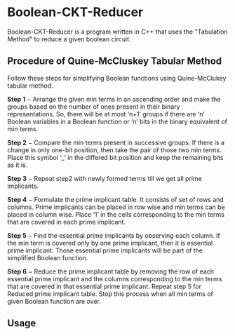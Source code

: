 ﻿# Boolean-CKT-Reducer
Boolean-CKT-Reducer is a program written in C++ that uses the "Tabulation Method" to reduce a given boolean circuit.

<h2><b>Procedure of Quine-McCluskey Tabular Method</b></h2>

Follow these steps for simplifying Boolean functions using Quine-McClukey tabular method.

<b>Step 1</b> − Arrange the given min terms in an ascending order and make the groups based on the number of ones present in their binary representations. So, there will be at most ‘n+1’ groups if there are ‘n’ Boolean variables in a Boolean function or ‘n’ bits in the binary equivalent of min terms.

<b>Step 2</b> − Compare the min terms present in successive groups. If there is a change in only one-bit position, then take the pair of those two min terms. Place this symbol ‘_’ in the differed bit position and keep the remaining bits as it is.

<b>Step 3</b> − Repeat step2 with newly formed terms till we get all prime implicants.

<b>Step 4</b> − Formulate the prime implicant table. It consists of set of rows and columns. Prime implicants can be placed in row wise and min terms can be placed in column wise. Place ‘1’ in the cells corresponding to the min terms that are covered in each prime implicant.

<b>Step 5</b> − Find the essential prime implicants by observing each column. If the min term is covered only by one prime implicant, then it is essential prime implicant. Those essential prime implicants will be part of the simplified Boolean function.

<b>Step 6</b> − Reduce the prime implicant table by removing the row of each essential prime implicant and the columns corresponding to the min terms that are covered in that essential prime implicant. Repeat step 5 for Reduced prime implicant table. Stop this process when all min terms of given Boolean function are over.


<h2><b>Usage</b></h2>